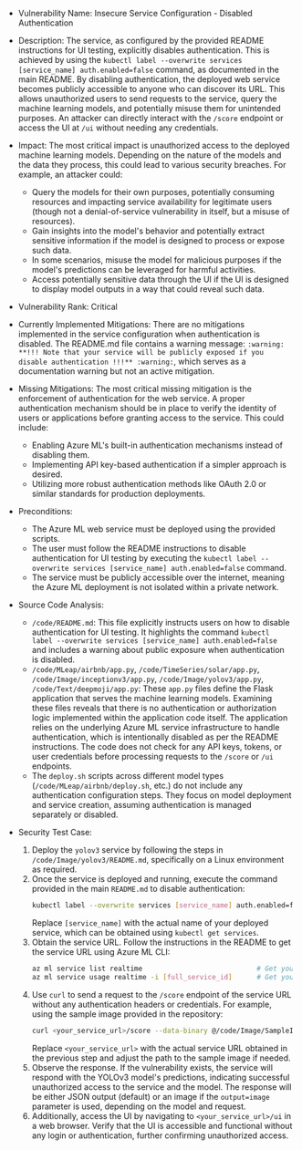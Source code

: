 - Vulnerability Name: Insecure Service Configuration - Disabled Authentication
- Description: The service, as configured by the provided README instructions for UI testing, explicitly disables authentication. This is achieved by using the `kubectl label --overwrite services [service_name] auth.enabled=false` command, as documented in the main README. By disabling authentication, the deployed web service becomes publicly accessible to anyone who can discover its URL. This allows unauthorized users to send requests to the service, query the machine learning models, and potentially misuse them for unintended purposes. An attacker can directly interact with the `/score` endpoint or access the UI at `/ui` without needing any credentials.
- Impact: The most critical impact is unauthorized access to the deployed machine learning models. Depending on the nature of the models and the data they process, this could lead to various security breaches. For example, an attacker could:
    - Query the models for their own purposes, potentially consuming resources and impacting service availability for legitimate users (though not a denial-of-service vulnerability in itself, but a misuse of resources).
    - Gain insights into the model's behavior and potentially extract sensitive information if the model is designed to process or expose such data.
    - In some scenarios, misuse the model for malicious purposes if the model's predictions can be leveraged for harmful activities.
    - Access potentially sensitive data through the UI if the UI is designed to display model outputs in a way that could reveal such data.
- Vulnerability Rank: Critical
- Currently Implemented Mitigations: There are no mitigations implemented in the service configuration when authentication is disabled. The README.md file contains a warning message: `:warning: **!!! Note that your service will be publicly exposed if you disable authentication !!!** :warning:`, which serves as a documentation warning but not an active mitigation.
- Missing Mitigations: The most critical missing mitigation is the enforcement of authentication for the web service.  A proper authentication mechanism should be in place to verify the identity of users or applications before granting access to the service. This could include:
    - Enabling Azure ML's built-in authentication mechanisms instead of disabling them.
    - Implementing API key-based authentication if a simpler approach is desired.
    - Utilizing more robust authentication methods like OAuth 2.0 or similar standards for production deployments.
- Preconditions:
    - The Azure ML web service must be deployed using the provided scripts.
    - The user must follow the README instructions to disable authentication for UI testing by executing the `kubectl label --overwrite services [service_name] auth.enabled=false` command.
    - The service must be publicly accessible over the internet, meaning the Azure ML deployment is not isolated within a private network.
- Source Code Analysis:
    - `/code/README.md`: This file explicitly instructs users on how to disable authentication for UI testing. It highlights the command `kubectl label --overwrite services [service_name] auth.enabled=false` and includes a warning about public exposure when authentication is disabled.
    - `/code/MLeap/airbnb/app.py`, `/code/TimeSeries/solar/app.py`, `/code/Image/inceptionv3/app.py`, `/code/Image/yolov3/app.py`, `/code/Text/deepmoji/app.py`: These `app.py` files define the Flask application that serves the machine learning models. Examining these files reveals that there is no authentication or authorization logic implemented within the application code itself. The application relies on the underlying Azure ML service infrastructure to handle authentication, which is intentionally disabled as per the README instructions. The code does not check for any API keys, tokens, or user credentials before processing requests to the `/score` or `/ui` endpoints.
    - The `deploy.sh` scripts across different model types (`/code/MLeap/airbnb/deploy.sh`, etc.) do not include any authentication configuration steps. They focus on model deployment and service creation, assuming authentication is managed separately or disabled.

- Security Test Case:
    1. Deploy the `yolov3` service by following the steps in `/code/Image/yolov3/README.md`, specifically on a Linux environment as required.
    2. Once the service is deployed and running, execute the command provided in the main `README.md` to disable authentication:
       ```bash
       kubectl label --overwrite services [service_name] auth.enabled=false
       ```
       Replace `[service_name]` with the actual name of your deployed service, which can be obtained using `kubectl get services`.
    3. Obtain the service URL. Follow the instructions in the README to get the service URL using Azure ML CLI:
       ```bash
       az ml service list realtime                            # Get your full service id
       az ml service usage realtime -i [full_service_id]      # Get your service URL
       ```
    4. Use `curl` to send a request to the `/score` endpoint of the service URL without any authentication headers or credentials. For example, using the sample image provided in the repository:
       ```bash
       curl <your_service_url>/score --data-binary @/code/Image/SampleImages/dog.jpg
       ```
       Replace `<your_service_url>` with the actual service URL obtained in the previous step and adjust the path to the sample image if needed.
    5. Observe the response. If the vulnerability exists, the service will respond with the YOLOv3 model's predictions, indicating successful unauthorized access to the service and the model. The response will be either JSON output (default) or an image if the `output=image` parameter is used, depending on the model and request.
    6. Additionally, access the UI by navigating to `<your_service_url>/ui` in a web browser. Verify that the UI is accessible and functional without any login or authentication, further confirming unauthorized access.